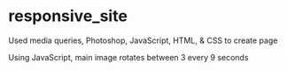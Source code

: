 responsive_site
===============

Used media queries, Photoshop, JavaScript, HTML, &amp; CSS to create page  

Using JavaScript, main image rotates between 3 every 9 seconds
